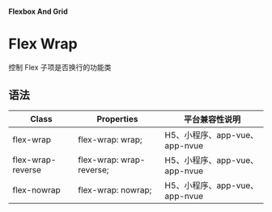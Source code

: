 #### <span class="text-lg text-gray-500 font-normal">Flexbox And Grid</span>

<div class="w-screen"></div>

# Flex Wrap
<a-typography-text>
    控制 Flex 子项是否换行的功能类
</a-typography-text>

<CssPrefix />

## 语法
| Class | Properties | 平台兼容性说明
| --- | --- | ---
| <a-link status="success">flex-wrap</a-link> | <a-link>flex-wrap: wrap;</a-link> | H5、小程序、app-vue、app-nvue
| <a-link status="success">flex-wrap-reverse</a-link> | <a-link>flex-wrap: wrap-reverse;</a-link> | H5、小程序、app-vue、app-nvue
| <a-link status="success">flex-nowrap</a-link> | <a-link>flex-wrap: nowrap;</a-link> | H5、小程序、app-vue、app-nvue